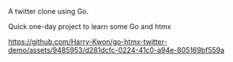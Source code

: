 A twitter clone using Go.

Quick one-day project to learn some Go and htmx


https://github.com/Harry-Kwon/go-htmx-twitter-demo/assets/9485953/d281dcfc-0224-41c0-a94e-805169bf559a

